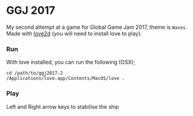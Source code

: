 # GGJ 2017

My second attempt at a game for Global Game Jam 2017, theme is `Waves`. Made with [love2d](http://love2d.org) (you will need to install love to play).

### Run

With love installed, you can run the following (OSX);

```
cd /path/to/ggj2017-2
/Applications/love.app/Contents/MacOS/love .
```

### Play

Left and Right arrow keys to stabilise the ship

